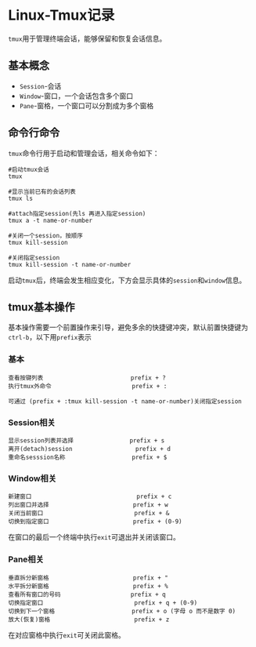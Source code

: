 # Linux-Tmux记录
`tmux`用于管理终端会话，能够保留和恢复会话信息。

## 基本概念
- `Session`-会话
- `Window`-窗口，一个会话包含多个窗口
- `Pane`-窗格，一个窗口可以分割成为多个窗格


## 命令行命令
`tmux`命令行用于启动和管理会话，相关命令如下：
```
#启动tmux会话
tmux

#显示当前已有的会话列表
tmux ls

#attach指定session(先ls 再进入指定session)
tmux a -t name-or-number

#关闭一个session，按顺序
tmux kill-session

#关闭指定session
tmux kill-session -t name-or-number
```

启动`tmux`后，终端会发生相应变化，下方会显示具体的`session`和`window`信息。

## tmux基本操作
基本操作需要一个前置操作来引导，避免多余的快捷键冲突，默认前置快捷键为`ctrl-b`，以下用`prefix`表示

### 基本
```
查看按键列表                         prefix + ?  
执行tmux外命令                       prefix + :

可通过 (prefix + :tmux kill-session -t name-or-number)关闭指定session
```
### Session相关
```
显示session列表并选择                prefix + s
离开(detach)session                  prefix + d
重命名sesssion名称                   prefix + $
```

### Window相关
```
新建窗口                              prefix + c
列出窗口并选择                        prefix + w
关闭当前窗口                          prefix + &
切换到指定窗口                        prefix + (0-9)
```
在窗口的最后一个终端中执行`exit`可退出并关闭该窗口。

### Pane相关
```
垂直拆分新窗格                        prefix + "
水平拆分新窗格                        prefix + %
查看所有窗口的号码                    prefix + q
切换指定窗口                          prefix + q + (0-9)
切换到下一个窗格                      prefix + o (字母 o 而不是数字 0)
放大(恢复)窗格                        prefix + z
```
在对应窗格中执行`exit`可关闭此窗格。
